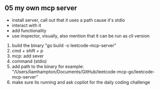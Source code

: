 05 my own mcp server
----------------------
- install server, call out that it uses a path cause it's stdio
- interact with it
- add functionality
- use inspector, visually, also mention that it can be run as cli version


1) build the binary "go build -o leetcode-mcp-server"
2) cmd + shift + p 
3) mcp: add sever
4) command (stdio)
5) add path to the binary for example: "/Users/liamhampton/Documents/GitHub/leetcode-mcp-go/leetcode-mcp-server"
6) make sure its running and ask copilot for the daily coding challenge